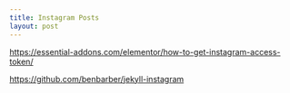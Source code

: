 ```yaml
---
title: Instagram Posts
layout: post
---
```


https://essential-addons.com/elementor/how-to-get-instagram-access-token/

https://github.com/benbarber/jekyll-instagram
